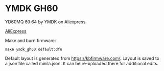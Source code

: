 # YMDK GH60

YD60MQ 60 64 by YMDK on Aliexpress.

[AliExpress](https://www.aliexpress.com/item/Free-shipping-GH60-PCB-KC60-SE-Fully-Programmable-For-DIY-Mechanical-Keyboard-Poker-Faceu-HHKB-Support/32799437588.html)

Make and burn firmware:

    make ymdk_gh60:default:dfu

Default layout is generated from https://kbfirmware.com/. Layout is saved to a json file called minila.json. It can be re-uploaded there for additional edits.
